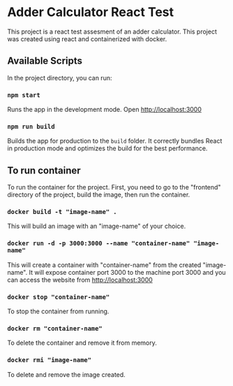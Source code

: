 # Adder Calculator React Test

This project is a react test assesment of an adder calculator. This project was created using react and containerized with docker.

## Available Scripts

In the project directory, you can run:

### `npm start`

Runs the app in the development mode.
Open [http://localhost:3000](http://localhost:3000)


### `npm run build`

Builds the app for production to the `build` folder.
It correctly bundles React in production mode and optimizes the build for the best performance.

## To run container
To run the container for the project. First, you need to go to the "frontend" directory of the project, build the image, then run the container.

### `docker build -t "image-name" .`

This will build an image with an "image-name" of your choice.

### `docker run -d -p 3000:3000 --name "container-name" "image-name"`

This will create a container with "container-name" from the created "image-name".
It will expose container port 3000 to the machine port 3000 and you can access the website from [http://localhost:3000](http://localhost:3000)

### `docker stop "container-name"`

To stop the container from running.

### `docker rm "container-name"`

To delete the container and remove it from memory.

### `docker rmi "image-name"`

To delete and remove the image created.
